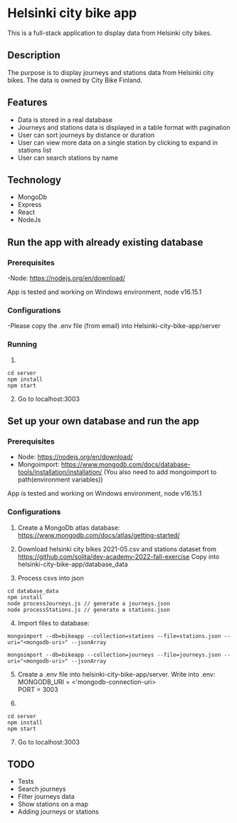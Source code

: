 # Helsinki city bike app 

This is a full-stack application to display data from Helsinki city bikes.

## Description

The purpose is to display journeys and stations data from Helsinki city bikes. The data is owned by City Bike Finland.

## Features

<ul>
<li>Data is stored in a real database</li>
<li>Journeys and stations data is displayed in a table format with pagination</li>
<li>User can sort journeys by distance or duration</li>
<li>User can view more data on a single station by clicking to expand in stations list</li>
<li>User can search stations by name</li>
</ul>

## Technology

<ul>
<li>MongoDb</li>
<li>Express</li>
<li>React</li>
<li>NodeJs</li>
</ul>

## Run the app with already existing database

### Prerequisites

-Node: <a href="https://nodejs.org/en/download/">https://nodejs.org/en/download/</a>

App is tested and working on Windows environment, node v16.15.1

### Configurations

-Please copy the .env file (from email) into Helsinki-city-bike-app/server

### Running

1. 
```
cd server
npm install
npm start
```
2. Go to localhost:3003


## Set up your own database and run the app

### Prerequisites

<ul>
<li>Node: <a href="https://nodejs.org/en/download/">https://nodejs.org/en/download/</a></li>
<li>Mongoimport: <a href="https://www.mongodb.com/docs/database-tools/installation/installation/">https://www.mongodb.com/docs/database-tools/installation/installation/</a> (You also need to add mongoimport to path(environment variables))</li>
</ul>

App is tested and working on Windows environment, node v16.15.1

### Configurations

1. Create a MongoDb atlas database: <a href="https://www.mongodb.com/docs/atlas/getting-started/">https://www.mongodb.com/docs/atlas/getting-started/</a>

2. Download helsinki city bikes 2021-05.csv and stations dataset from 
<a href="https://github.com/solita/dev-academy-2022-fall-exercise">https://github.com/solita/dev-academy-2022-fall-exercise</a> Copy into helsinki-city-bike-app/database_data

3. Process csvs into json
```
cd database_data
npm install
node processJourneys.js // generate a journeys.json
node processStations.js // generate a stations.json
```
4. Import files to database:
```
mongoimport --db=bikeapp --collection=stations --file=stations.json --uri="<mongodb-uri>" --jsonArray

mongoimport --db=bikeapp --collection=journeys --file=journeys.json --uri="<mongodb-uri>" --jsonArray
```

5. Create a .env file into helsinki-city-bike-app/server.
Write into .env:
MONGODB_URI = <'mongodb-connection-uri><br/>
PORT = 3003

6. 
```
cd server
npm install
npm start
```
7. Go to localhost:3003

## TODO

<ul>
<li>Tests</li>
<li>Search journeys</li>
<li>Filter journeys data</li>
<li>Show stations on a map</li>
<li>Adding journeys or stations</li>
</ul>